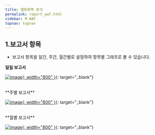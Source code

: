 ```yaml
---
title: 웹방화벽 분석
permalink: report_waf.html
sidebar: M_WAF
topnav: topnav
---
```


## 1.보고서 항목

- 보고서 항목을 일간, 주간, 월간별로 설정하여 항목별 그래프로 볼 수 있습니다.

**일일 보고서**


[![image](/docs/images/Manual/waf/report/1.png){: width="800" }](/docs/images/Manual/waf/report/1.png){: target="_blank"}
 
<br />
**주별 보고서**

[![image](/docs/images/Manual/waf/report/2.png){: width="800" }](/docs/images/Manual/waf/report/2.png){: target="_blank"}

 
<br />
**월별 보고서**

[![image](/docs/images/Manual/waf/report/3.png){: width="800" }](/docs/images/Manual/waf/report/3.png){: target="_blank"}